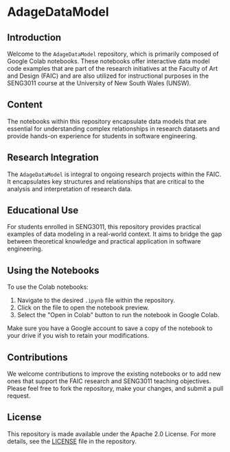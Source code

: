 # AdageDataModel

## Introduction
Welcome to the `AdageDataModel` repository, which is primarily composed of Google Colab notebooks. These notebooks offer interactive data model code examples that are part of the research initiatives at the Faculty of Art and Design (FAIC) and are also utilized for instructional purposes in the SENG3011 course at the University of New South Wales (UNSW).

## Content
The notebooks within this repository encapsulate data models that are essential for understanding complex relationships in research datasets and provide hands-on experience for students in software engineering.

## Research Integration
The `AdageDataModel` is integral to ongoing research projects within the FAIC. It encapsulates key structures and relationships that are critical to the analysis and interpretation of research data.

## Educational Use
For students enrolled in SENG3011, this repository provides practical examples of data modeling in a real-world context. It aims to bridge the gap between theoretical knowledge and practical application in software engineering.

## Using the Notebooks
To use the Colab notebooks:

1. Navigate to the desired `.ipynb` file within the repository.
2. Click on the file to open the notebook preview.
3. Select the "Open in Colab" button to run the notebook in Google Colab.

Make sure you have a Google account to save a copy of the notebook to your drive if you wish to retain your modifications.

## Contributions
We welcome contributions to improve the existing notebooks or to add new ones that support the FAIC research and SENG3011 teaching objectives. Please feel free to fork the repository, make your changes, and submit a pull request.

## License
This repository is made available under the Apache 2.0 License. For more details, see the [LICENSE](LICENSE) file in the repository.
